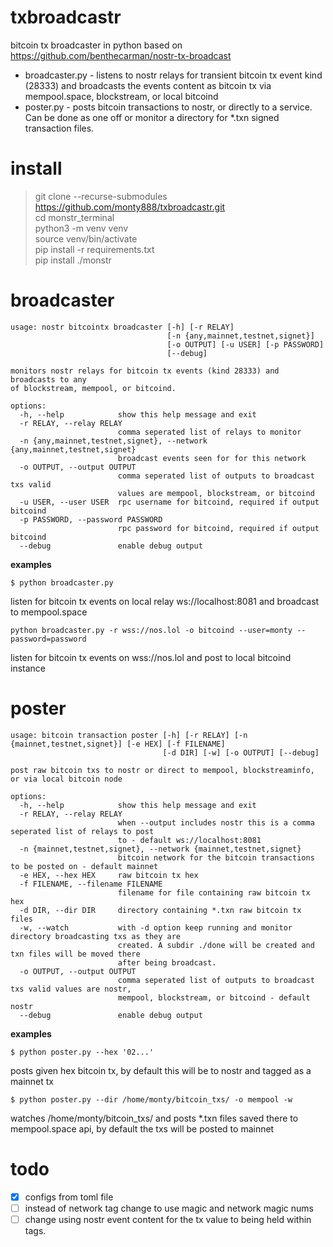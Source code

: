 # txbroadcastr
bitcoin  tx broadcaster in python based on https://github.com/benthecarman/nostr-tx-broadcast

* broadcaster.py - listens to nostr relays for transient bitcoin tx event kind (28333) 
and broadcasts the events content as bitcoin tx via mempool.space, blockstream, or local bitcoind
* poster.py - posts bitcoin transactions to nostr, or directly to a service.
Can be done as one off or monitor a directory for *.txn signed transaction files.

# install
> git clone --recurse-submodules https://github.com/monty888/txbroadcastr.git  
> cd monstr_terminal  
> python3 -m venv venv   
> source venv/bin/activate   
> pip install -r requirements.txt   
> pip install ./monstr


# broadcaster
```commandline
usage: nostr bitcointx broadcaster [-h] [-r RELAY]
                                   [-n {any,mainnet,testnet,signet}]
                                   [-o OUTPUT] [-u USER] [-p PASSWORD]
                                   [--debug]

monitors nostr relays for bitcoin tx events (kind 28333) and broadcasts to any
of blockstream, mempool, or bitcoind.

options:
  -h, --help            show this help message and exit
  -r RELAY, --relay RELAY
                        comma seperated list of relays to monitor
  -n {any,mainnet,testnet,signet}, --network {any,mainnet,testnet,signet}
                        broadcast events seen for for this network
  -o OUTPUT, --output OUTPUT
                        comma seperated list of outputs to broadcast txs valid
                        values are mempool, blockstream, or bitcoind
  -u USER, --user USER  rpc username for bitcoind, required if output bitcoind
  -p PASSWORD, --password PASSWORD
                        rpc password for bitcoind, required if output bitcoind
  --debug               enable debug output
```
__examples__  
```
$ python broadcaster.py
```
listen for bitcoin tx events on local relay ws://localhost:8081 and broadcast to mempool.space
```
python broadcaster.py -r wss://nos.lol -o bitcoind --user=monty --password=password
```
listen for bitcoin tx events on wss://nos.lol and post to local bitcoind instance

# poster

```commandline
usage: bitcoin transaction poster [-h] [-r RELAY] [-n {mainnet,testnet,signet}] [-e HEX] [-f FILENAME]
                                  [-d DIR] [-w] [-o OUTPUT] [--debug]

post raw bitcoin txs to nostr or direct to mempool, blockstreaminfo, or via local bitcoin node

options:
  -h, --help            show this help message and exit
  -r RELAY, --relay RELAY
                        when --output includes nostr this is a comma seperated list of relays to post
                        to - default ws://localhost:8081
  -n {mainnet,testnet,signet}, --network {mainnet,testnet,signet}
                        bitcoin network for the bitcoin transactions to be posted on - default mainnet
  -e HEX, --hex HEX     raw bitcoin tx hex
  -f FILENAME, --filename FILENAME
                        filename for file containing raw bitcoin tx hex
  -d DIR, --dir DIR     directory containing *.txn raw bitcoin tx files
  -w, --watch           with -d option keep running and monitor directory broadcasting txs as they are
                        created. A subdir ./done will be created and txn files will be moved there
                        after being broadcast.
  -o OUTPUT, --output OUTPUT
                        comma seperated list of outputs to broadcast txs valid values are nostr,
                        mempool, blockstream, or bitcoind - default nostr
  --debug               enable debug output
```
__examples__  
```
$ python poster.py --hex '02...'
```  
posts given hex bitcoin tx, by default this will be to nostr and tagged as a mainnet tx   
```
$ python poster.py --dir /home/monty/bitcoin_txs/ -o mempool -w
```
watches /home/monty/bitcoin_txs/ and posts *.txn files saved there to mempool.space api,
by default the txs will be posted to mainnet


# todo
- [x] configs from toml file 
- [ ] instead of network tag change to use magic and network magic nums
- [ ] change using nostr event content for the tx value to being held within tags.